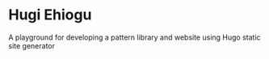 # Hugi Ehiogu

A playground for developing a pattern library and website using Hugo static site generator
